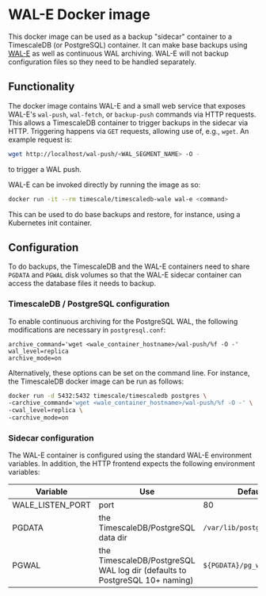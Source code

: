 # WAL-E Docker image

This docker image can be used as a backup "sidecar" container to a
TimescaleDB (or PostgreSQL) container. It can make base backups using
[WAL-E](https://github.com/wal-e/wal-e) as well as continuous WAL
archiving.  WAL-E will not backup configuration files so they need to be
handled separately.

## Functionality

The docker image contains WAL-E and a small web service that exposes
WAL-E's `wal-push`, `wal-fetch`, or `backup-push` commands via HTTP
requests. This allows a TimescaleDB container to trigger backups in
the sidecar via HTTP. Triggering happens via `GET` requests, allowing
use of, e.g., `wget`. An example request is:

```bash
wget http://localhost/wal-push/<WAL_SEGMENT_NAME> -O -
```

to trigger a WAL push.

WAL-E can be invoked directly by running the image as so:

```bash
docker run -it --rm timescale/timescaledb-wale wal-e <command>

```

This can be used to do base backups and restore, for instance, using a
Kubernetes init container.

## Configuration

To do backups, the TimescaleDB and the WAL-E containers need to share
`PGDATA` and `PGWAL` disk volumes so that the WAL-E sidecar container
can access the database files it needs to backup.

### TimescaleDB / PostgreSQL configuration
To enable continuous archiving for the PostgreSQL WAL, the following
modifications are necessary in `postgresql.conf`:

```
archive_command='wget <wale_container_hostname>/wal-push/%f -O -'
wal_level=replica
archive_mode=on
```

Alternatively, these options can be set on the command line. For
instance, the TimescaleDB docker image can be run as follows:

```bash
docker run -d 5432:5432 timescale/timescaledb postgres \
-carchive_command='wget <wale_container_hostname>/wal-push/%f -O -' \
-cwal_level=replica \
-carchive_mode=on
```

### Sidecar configuration
The WAL-E container is configured using the standard WAL-E environment
variables. In addition, the HTTP frontend expects the following
environment variables:

Variable | Use | Default
--- | --- | ---
WALE_LISTEN_PORT | port  | 80
PGDATA | the TimescaleDB/PostgreSQL data dir | `/var/lib/postgresql/data`
PGWAL | the TimescaleDB/PostgreSQL WAL log dir (defaults to PostgreSQL 10+ naming) | `${PGDATA}/pg_wal`


[ts-docker]: https://github.com/timescale/timescaledb-docker
